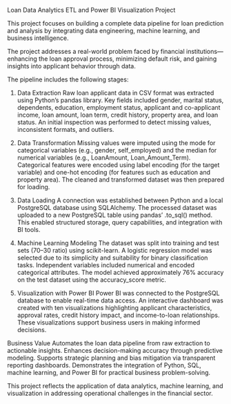 Loan Data Analytics ETL and Power BI Visualization Project

This project focuses on building a complete data pipeline for loan prediction and analysis by integrating data engineering, machine learning, and business intelligence.

The project addresses a real-world problem faced by financial institutions—enhancing the loan approval process, minimizing default risk, and gaining insights into applicant behavior through data.

The pipeline includes the following stages:

1. Data Extraction
Raw loan applicant data in CSV format was extracted using Python’s pandas library. Key fields included gender, marital status, dependents, education, employment status, applicant and co-applicant income, loan amount, loan term, credit history, property area, and loan status. An initial inspection was performed to detect missing values, inconsistent formats, and outliers.

2. Data Transformation
Missing values were imputed using the mode for categorical variables (e.g., gender, self_employed) and the median for numerical variables (e.g., LoanAmount, Loan_Amount_Term). Categorical features were encoded using label encoding (for the target variable) and one-hot encoding (for features such as education and property area). The cleaned and transformed dataset was then prepared for loading.

3. Data Loading
A connection was established between Python and a local PostgreSQL database using SQLAlchemy. The processed dataset was uploaded to a new PostgreSQL table using pandas’ .to_sql() method. This enabled structured storage, query capabilities, and integration with BI tools.

4. Machine Learning Modeling
The dataset was split into training and test sets (70–30 ratio) using scikit-learn. A logistic regression model was selected due to its simplicity and suitability for binary classification tasks. Independent variables included numerical and encoded categorical attributes. The model achieved approximately 76% accuracy on the test dataset using the accuracy_score metric.






5. Visualization with Power BI
Power BI was connected to the PostgreSQL database to enable real-time data access. An interactive dashboard was created with ten visualizations highlighting applicant characteristics, approval rates, credit history impact, and income-to-loan relationships. These visualizations support business users in making informed decisions.

 

Business Value
Automates the loan data pipeline from raw extraction to actionable insights.
Enhances decision-making accuracy through predictive modeling.
Supports strategic planning and bias mitigation via transparent reporting dashboards.
Demonstrates the integration of Python, SQL, machine learning, and Power BI for practical business problem-solving.

This project reflects the application of data analytics, machine learning, and visualization in addressing operational challenges in the financial sector.
